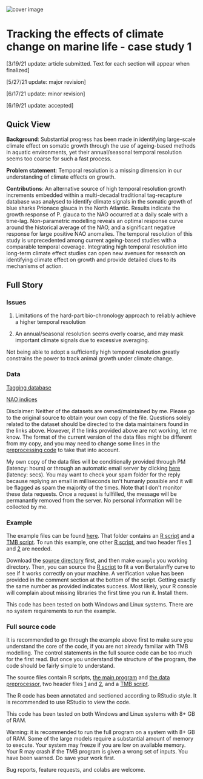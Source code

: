 ![cover image](https://hvoltbb.github.io/pics/blueshark.jpg)
# Tracking the effects of climate change on marine life - case study 1
[3/19/21 update: article submitted. Text for each section will appear when finalized]

[5/27/21 update: major revision]

[6/17/21 update: minor revision]

[6/19/21 update: accepted]

## Quick View
**Background**: Substantial progress has been made in identifying large-scale climate effect on somatic growth through the use of ageing-based methods in aquatic environments, yet their annual/seasonal temporal resolution seems too coarse for such a fast process. 

**Problem statement**: Temporal resolution is a missing dimension in our understanding of climate effects on growth.

**Contributions**: An alternative source of high temporal resolution growth increments embedded within a multi-decadal traditional tag-recapture database was analysed to identify climate signals in the somatic growth of blue sharks Prionace glauca in the North Atlantic. Results indicate the growth response of P. glauca to the NAO occurred at a daily scale with a time-lag. Non-parametric modelling reveals an optimal response curve around the historical average of the NAO, and a significant negative response for large positive NAO anomalies. The temporal resolution of this study is unprecedented among current ageing-based studies with a comparable temporal coverage. Integrating high temporal resolution into long-term climate effect studies can open new avenues for research on identifying climate effect on growth and provide detailed clues to its mechanisms of action.

## Full Story

### Issues
1. Limitations of the hard-part bio-chronology approach to reliably achieve a higher temporal resolution 

2. An annual/seasonal resolution seems overly coarse, and may mask important climate signals due to excessive averaging.

Not being able to adopt a sufficiently high temporal resolution greatly constrains the power to track animal growth under climate change.

### Data
[Tagging database](https://www.fisheries.noaa.gov/inport/item/25121)

[NAO indices](https://www.cpc.ncep.noaa.gov/products/precip/CWlink/pna/nao.shtml)

Disclaimer: Neither of the datasets are owned/maintained by me. Please go to the original source to obtain your own copy of the file. Questions solely related to the dataset should be directed to the data maintainers found in the links above. However, if the links provided above are not working, let me know. The format of the current version of the data files might be different from my copy, and you may need to change some lines in the [preprocessing code](src/preprocess.R) to take that into account. 

My own copy of the data files will be conditionally provided through PM (latency: hours) or through an automatic email server by clicking [here](mailto:eidotog@gmail.com?subject=XxCLIMATE01xX&body=Do%20not%20modify%20the%20subject%20line.%20Not%20monitored.) (latency: secs). You may want to check your spam folder for the reply because replying an email in milliseconds isn't humanly possible and it will be flagged as spam the majority of the times. Note that I don't monitor these data requests. Once a request is fullfilled, the message will be permanantly removed from the server. No personal information will be collected by me.

### Example
The example files can be found [here](src/example). That folder contains an [R script](src/example/example.R) and a [TMB script](src/example/example.cpp). To run this example, one other [R script](src/preprocess.R), and two header files [1](src/growth.h) and [2](src/growth_imp.h) are needed.

Download the [source directory](src) first, and then make `example` you working directory. Then, you can source the [R script](src/example/example.R) to fit a von Bertalanffy curve to see if it works correctly on your machine. A verification value has been provided in the comment section at the bottom of the script. Getting exactly the same number as provided indicates success. Most likely, your R console will complain about missing libraries the first time you run it. Install them.

This code has been tested on both Windows and Linux systems. There are no system requirements to run the example.

### Full source code
It is recommended to go through the example above first to make sure you understand the core of the code, if you are not already familiar with TMB modelling. The control statements in the full source code can be too much for the first read. But once you understand the structure of the program, the code should be fairly simple to understand.

The source files contain R scripts, [the main program](src/v3.R) and [the data preprocessor](src/preprocess.R), two header files [1](src/growth.h) and [2](src/growth_imp.h), and a [TMB script](src/v5.cpp).

The R code has been annotated and sectioned according to RStudio style. It is recommended to use RStudio to view the code.

This code has been tested on both Windows and Linux systems with 8+ GB of RAM. 

Warning: it is recommended to run the full program on a system with 8+ GB of RAM. Some of the large models require a substantial amount of memory to execute. Your system may freeze if you are low on available memory. Your R may crash if the TMB program is given a wrong set of inputs. You have been warned. Do save your work first.

Bug reports, feature requests, and colabs are welcome. 
